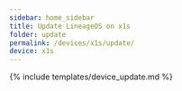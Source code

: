 ```yaml
---
sidebar: home_sidebar
title: Update LineageOS on x1s
folder: update
permalink: /devices/x1s/update/
device: x1s
---
```

{% include templates/device_update.md %}
